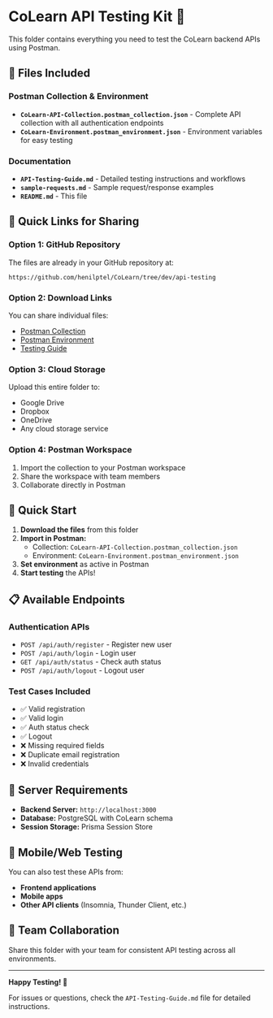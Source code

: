 # CoLearn API Testing Kit 🚀

This folder contains everything you need to test the CoLearn backend APIs using Postman.

## 📁 Files Included

### Postman Collection & Environment
- **`CoLearn-API-Collection.postman_collection.json`** - Complete API collection with all authentication endpoints
- **`CoLearn-Environment.postman_environment.json`** - Environment variables for easy testing

### Documentation
- **`API-Testing-Guide.md`** - Detailed testing instructions and workflows
- **`sample-requests.md`** - Sample request/response examples
- **`README.md`** - This file

## 🔗 Quick Links for Sharing

### Option 1: GitHub Repository
The files are already in your GitHub repository at:
```
https://github.com/henilptel/CoLearn/tree/dev/api-testing
```

### Option 2: Download Links
You can share individual files:
- [Postman Collection](./CoLearn-API-Collection.postman_collection.json)
- [Postman Environment](./CoLearn-Environment.postman_environment.json)
- [Testing Guide](./API-Testing-Guide.md)

### Option 3: Cloud Storage
Upload this entire folder to:
- Google Drive
- Dropbox
- OneDrive
- Any cloud storage service

### Option 4: Postman Workspace
1. Import the collection to your Postman workspace
2. Share the workspace with team members
3. Collaborate directly in Postman

## 🚀 Quick Start

1. **Download the files** from this folder
2. **Import in Postman:**
   - Collection: `CoLearn-API-Collection.postman_collection.json`
   - Environment: `CoLearn-Environment.postman_environment.json`
3. **Set environment** as active in Postman
4. **Start testing** the APIs!

## 📋 Available Endpoints

### Authentication APIs
- `POST /api/auth/register` - Register new user
- `POST /api/auth/login` - Login user  
- `GET /api/auth/status` - Check auth status
- `POST /api/auth/logout` - Logout user

### Test Cases Included
- ✅ Valid registration
- ✅ Valid login
- ✅ Auth status check
- ✅ Logout
- ❌ Missing required fields
- ❌ Duplicate email registration
- ❌ Invalid credentials

## 🔧 Server Requirements

- **Backend Server:** `http://localhost:3000`
- **Database:** PostgreSQL with CoLearn schema
- **Session Storage:** Prisma Session Store

## 📱 Mobile/Web Testing

You can also test these APIs from:
- **Frontend applications**
- **Mobile apps**
- **Other API clients** (Insomnia, Thunder Client, etc.)

## 🤝 Team Collaboration

Share this folder with your team for consistent API testing across all environments.

---

**Happy Testing! 🎯**

For issues or questions, check the `API-Testing-Guide.md` file for detailed instructions.
